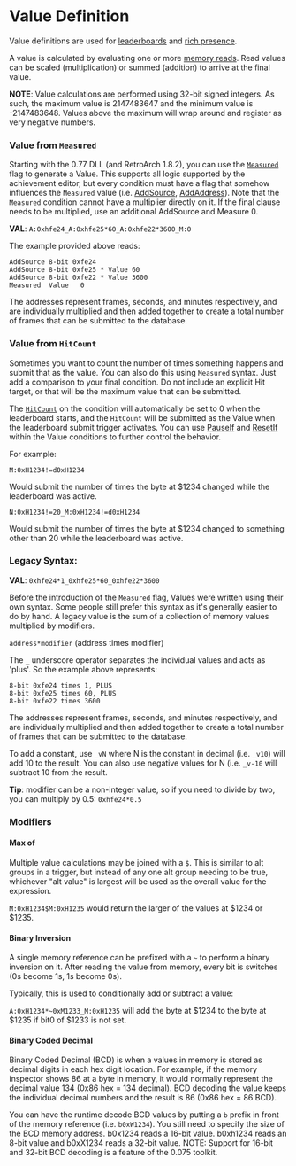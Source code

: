 # Value Definition

Value definitions are used for [leaderboards](/developer-docs/leaderboards#value) and [rich presence](/developer-docs/rich-presence#value-properties).

A value is calculated by evaluating one or more [memory reads](/developer-docs/condition-syntax). Read values can be scaled (multiplication) or summed (addition) to arrive at the final value.

**NOTE**: Value calculations are performed using 32-bit signed integers. As such, the maximum value is 2147483647 and the minimum value is -2147483648. Values above the maximum will wrap around and register as very negative numbers.

### Value from `Measured`

Starting with the 0.77 DLL (and RetroArch 1.8.2), you can use the [`Measured`](/developer-docs/flags/measured) flag to generate a Value. This supports all logic supported by the achievement editor, but every condition must have a flag that somehow influences the `Measured` value (i.e. [AddSource](/developer-docs/flags/addsource), [AddAddress](/developer-docs/flags/addaddress)). Note that the `Measured` condition cannot have a multiplier directly on it. If the final clause needs to be multiplied, use an additional AddSource and Measure 0.

**VAL**: `A:0xhfe24_A:0xhfe25*60_A:0xhfe22*3600_M:0`

The example provided above reads:

```
AddSource 8-bit 0xfe24
AddSource 8-bit 0xfe25 * Value 60
AddSource 8-bit 0xfe22 * Value 3600
Measured  Value   0
```

The addresses represent frames, seconds, and minutes respectively, and are individually multiplied and then added together to create a total number of frames that can be submitted to the database.

### Value from `HitCount`

Sometimes you want to count the number of times something happens and submit that as the value. You can also do this using `Measured` syntax. Just add a comparison to your final condition. Do not include an explicit Hit target, or that will be the maximum value that can be submitted.

The [`HitCount`](/developer-docs/hit-counts) on the condition will automatically be set to 0 when the leaderboard starts, and the `HitCount` will be submitted as the Value when the leaderboard submit trigger activates. You can use [PauseIf](/developer-docs/flags/pauseif) and [ResetIf](/developer-docs/flags/resetif) within the Value conditions to further control the behavior.

For example:

```
M:0xH1234!=d0xH1234
```

Would submit the number of times the byte at $1234 changed while the leaderboard was active.

```
N:0xH1234!=20_M:0xH1234!=d0xH1234
```

Would submit the number of times the byte at $1234 changed to something other than 20 while the leaderboard was active.

### Legacy Syntax:

**VAL**: `0xhfe24*1_0xhfe25*60_0xhfe22*3600`

Before the introduction of the `Measured` flag, Values were written using their own syntax. Some people still prefer this syntax as it's generally easier to do by hand. A legacy value is the sum of a collection of memory values multiplied by modifiers.

`address*modifier` (address times modifier)

The `_` underscore operator separates the individual values and acts as 'plus'. So the example above represents:

```
8-bit 0xfe24 times 1, PLUS
8-bit 0xfe25 times 60, PLUS
8-bit 0xfe22 times 3600
```

The addresses represent frames, seconds, and minutes respectively, and are individually multiplied and then added together to create a total number of frames that can be submitted to the database.

To add a constant, use `_vN` where N is the constant in decimal (i.e. `_v10`) will add 10 to the result. You can also use negative values for N (i.e. `_v-10` will subtract 10 from the result.

**Tip**: modifier can be a non-integer value, so if you need to divide by two, you can multiply by 0.5: `0xhfe24*0.5`

### Modifiers

#### Max of

Multiple value calculations may be joined with a `$`. This is similar to alt groups in a trigger, but instead of any one alt group needing to be true, whichever "alt value" is largest will be used as the overall value for the expression.

`M:0xH1234$M:0xH1235` would return the larger of the values at $1234 or $1235.

#### Binary Inversion

A single memory reference can be prefixed with a `~` to perform a binary inversion on it. After reading the value from memory, every bit is switches (0s become 1s, 1s become 0s).

Typically, this is used to conditionally add or subtract a value:

`A:0xH1234*~0xM1233_M:0xH1235` will add the byte at $1234 to the byte at $1235 if bit0 of $1233 is not set.

#### Binary Coded Decimal

Binary Coded Decimal (BCD) is when a values in memory is stored as decimal digits in each hex digit location. For example, if the memory inspector shows 86 at a byte in memory, it would normally represent the decimal value 134 (0x86 hex = 134 decimal). BCD decoding the value keeps the individual decimal numbers and the result is 86 (0x86 hex = 86 BCD).

You can have the runtime decode BCD values by putting a `b` prefix in front of the memory reference (i.e. `b0xW1234`). You still need to specify the size of the BCD memory address. b0x1234 reads a 16-bit value. b0xh1234 reads an 8-bit value and b0xX1234 reads a 32-bit value. NOTE: Support for 16-bit and 32-bit BCD decoding is a feature of the 0.075 toolkit.
